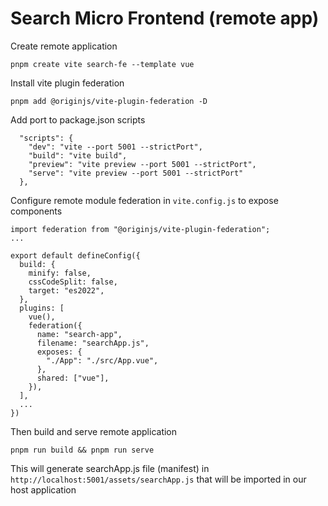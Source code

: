 # Search Micro Frontend (remote app)

Create remote application

```
pnpm create vite search-fe --template vue
```
Install vite plugin federation
```
pnpm add @originjs/vite-plugin-federation -D
```
Add port to package.json scripts
```
  "scripts": {
    "dev": "vite --port 5001 --strictPort",
    "build": "vite build",
    "preview": "vite preview --port 5001 --strictPort",
    "serve": "vite preview --port 5001 --strictPort"
  },
```

Configure remote module federation in `vite.config.js` to expose components
```
import federation from "@originjs/vite-plugin-federation";
...

export default defineConfig({
  build: {
    minify: false,
    cssCodeSplit: false,
    target: "es2022",
  },
  plugins: [
    vue(),
    federation({
      name: "search-app",
      filename: "searchApp.js",
      exposes: {
        "./App": "./src/App.vue",
      },
      shared: ["vue"],
    }),
  ],
  ...
})
```

Then build and serve remote application
```
pnpm run build && pnpm run serve
```

This will generate searchApp.js file (manifest) in `http://localhost:5001/assets/searchApp.js` that will be imported in our host application

